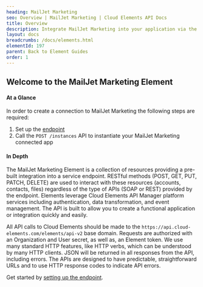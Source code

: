 ```yaml
---
heading: MailJet Marketing
seo: Overview | MailJet Marketing | Cloud Elements API Docs
title: Overview
description: Integrate MailJet Marketing into your application via the Cloud Elements APIs.
layout: docs
breadcrumbs: /docs/elements.html
elementId: 197
parent: Back to Element Guides
order: 1
---
```


## Welcome to the MailJet Marketing Element


#### At a Glance

In order to create a connection to MailJet Marketing the following steps are required:

1. Set up the [endpoint](mailjet-marketing-endpoint-setup.html)
2. Call the `POST /instances` API to instantiate your MailJet Marketing connected app

#### In Depth

The MailJet Marketing Element is a collection of resources providing a pre-built integration into a service endpoint. RESTful methods (POST, GET, PUT, PATCH, DELETE) are used to interact with these resources (accounts, contacts, files) regardless of the type of APIs (SOAP or REST) provided by the endpoint. Elements leverage Cloud Elements API Manager platform services including authentication, data transformation, and event management.  The API is built to allow you to create a functional application or integration quickly and easily.

All API calls to Cloud Elements should be made to the `https://api.cloud-elements.com/elements/api-v2` base domain. Requests are authorized with an Organization and User secret, as well as, an Element token.  We use many standard HTTP features, like HTTP verbs, which can be understood by many HTTP clients. JSON will be returned in all responses from the API, including errors. The APIs are designed to have predictable, straightforward URLs and to use HTTP response codes to indicate API errors.

Get started by [setting up the endpoint](mailjet-marketing-endpoint-setup.html).
